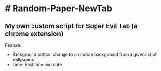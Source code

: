 <h1># Random-Paper-NewTab</h1>
<h2>My own custom script for Super Evil Tab (a chrome extension)</h2>

<p>Feature: </p>
  <ul>
  <li>Background button: change to a random background from a given list of wallpapers</li>
  <li>Time: Real time and date</li>
  </ul>
